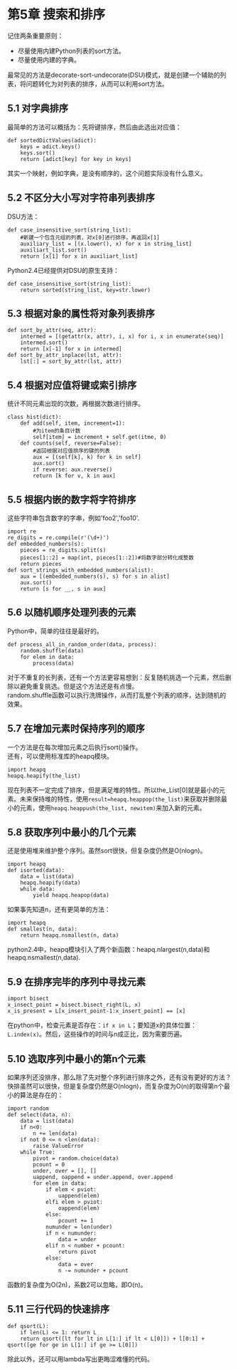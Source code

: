 第5章 搜索和排序
================
记住两条重要原则：

* 尽量使用内建Python列表的sort方法。
* 尽量使用内建的字典。

最常见的方法是decorate-sort-undecorate(DSU)模式，就是创建一个辅助的列表，将问题转化为对列表的排序，从而可以利用sort方法。

5.1 对字典排序
--------------
最简单的方法可以概括为：先将键排序，然后由此选出对应值：

    def sortedDictValues(adict):
        keys = adict.keys()
        keys.sort()
        return [adict[key] for key in keys]

其实一个映射，例如字典，是没有顺序的，这个问题实际没有什么意义。

5.2 不区分大小写对字符串列表排序
--------------------------------
DSU方法：

    def case_insensitive_sort(string_list):
        #新建一个包含元组的列表，对x[0]进行排序，再返回x[1]
        auxiliary_list = [(x.lower(), x) for x in string_list]
        auxiliart_list.sort()
        return [x[1] for x in auxiliart_list]

Python2.4已经提供对DSU的原生支持：

    def case_insensitive_sort(string_list):
        return sorted(string_list, key=str.lower)

5.3 根据对象的属性将对象列表排序
--------------------------------

    def sort_by_attr(seq, attr):
        intermed = [(getattr(x, attr), i, x) for i, x in enumerate(seq)]
        intermed.sort()
        return [x[-1] for x in intermed]
    def sort_by_attr_inplace(lst, attr):
        lst[:] = sort_by_attr(lst, attr)


5.4 根据对应值将键或索引排序
----------------------------
统计不同元素出现的次数，再根据次数进行排序。

    class hist(dict):
        def add(self, item, increment=1):
            #为item的条目计数
            self[item] = increment + self.get(itme, 0)
        def counts(self, reverse=False):
            #返回根据对应值排序的键的列表
            aux = [(self[k], k) for k in self]
            aux.sort()
            if reverse: aux.reverse()
            return [k for v, k in aux]


5.5 根据内嵌的数字将字符排序
----------------------------
这些字符串包含数字的字串，例如'foo2','foo10'.

    import re
    re_digits = re.compile(r'(\d+)')
    def embedded_numbers(s):
        pieces = re_digits.split(s)
        pieces[1::2] = map(int, pieces[1::2])#将数字部分转化成整数
        return pieces
    def sort_strings_with_embedded_numbers(alist):
        aux = [(embedded_numbers(s), s) for s in alist]
        aux.sort()
        return [s for __, s in aux]

5.6 以随机顺序处理列表的元素
----------------------------
Python中，简单的往往是最好的。

    def process_all_in_random_order(data, process):
        random.shuffle(data)
        for elem in data:
            process(data)

对于不重复的长列表，还有一个方法更容易想到：反复随机挑选一个元素，然后删除以避免重复挑选。但是这个方法还是有点慢。  
random.shuffle函数可以执行洗牌操作，从而打乱整个列表的顺序，达到随机的效果。

5.7 在增加元素时保持序列的顺序
---------------------------------
一个方法是在每次增加元素之后执行sort()操作。  
还有，可以使用标准库的heapq模块。

    import heapq
    heapq.heapify(the_list)

现在列表不一定完成了排序，但是满足堆的特性。所以the_List[0]就是最小的元素。未来保持堆的特性，使用`result=heapq.heappop(the_list)`来获取并删除最小的元素，使用`heapq.heappush(the_list, newitem)`来加入新的元素。

5.8 获取序列中最小的几个元素
---------------------------
还是使用堆来维护整个序列。虽然sort很快，但复杂度仍然是O(nlogn)。

    import heapq
    def isorted(data):
        data = list(data)
        heapq.heapify(data)
        while data:
            yield heapq.heapop(data)

如果事先知道n，还有更简单的方法：

    import heapq
    def smallest(n, data):
        return heapq.nsmallest(n, data)

python2.4中，heapq模块引入了两个新函数：heapq.nlargest(n,data)和heapq.nsmallest(n,data).

5.9 在排序完毕的序列中寻找元素
-----------------------------

    import bisect
    x_insect_point = bisect.bisect_right(L, x)
    x_is_present = L[x_insert_point-1:x_insert_point] == [x]

在python中，检查元素是否存在：`if x in L`；要知道x的具体位置：`L.index(x)`。然后，这些操作的时间与n成正比，因为需要历遍。

5.10 选取序列中最小的第n个元素
------------------------------
如果序列还没排序，那么除了先对整个序列进行排序之外，还有没有更好的方法？
快排虽然可以很快，但是复杂度仍然是O(nlogn)，而复杂度为O(n)的取得第n个最小的算法是存在的：

    import random
    def select(data, n):
        data = list(data)
        if n<0:
            n += len(data)
        if not 0 <= n <len(data):
            raise ValueError
        while True:
            pivot = random.choice(data)
            pcount = 0
            under, over = [], []
            uappend, oappend = under.append, over.append
            for elem in data:
                if elem < pviot:
                    uappend(elem)
                elfi elem > pviot:
                    oappend(elem)
                else:
                    pcount += 1
                numunder = len(under)
                if n < numunder:
                    data = under
                elif n < number + pcount:
                    return pivot
                else:
                    data = over
                    n -= numunder + pcount

函数的复杂度为O(2n)，系数2可以忽略，即O(n)。

5.11 三行代码的快速排序
-----------------------

    def qsort(L):
        if len(L) <= 1: return L
        return qsort([lt for lt in L[1:] if lt < L[0]]) + l[0:1] + qsort([ge for ge in L[1:] if ge >= L[0]])

除此以外，还可以用lambda写出更晦涩难懂的代码。


